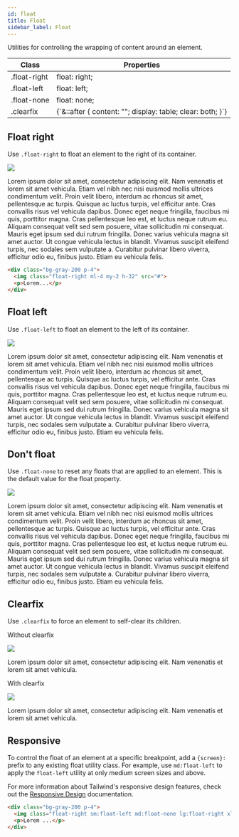 ```yaml
---
id: float
title: Float
sidebar_label: Float
---
```

Utilities for controlling the wrapping of content around an element.

<div class=" overflow-y-auto scrollbar-w-2 scrollbar-track-gray-lighter scrollbar-thumb-rounded scrollbar-thumb-gray scrolling-touch"><table class="table w-full text-left table-collapse"><thead><tr><th class="text-sm font-semibold text-gray-700 p-2 bg-gray-100">Class</th> <th class="text-sm font-semibold text-gray-700 p-2 bg-gray-100">Properties</th></tr></thead> <tbody class="align-baseline"><tr><td class="p-2 border-t border-gray-300 font-mono text-xs text-purple-700 whitespace-no-wrap">.float-right</td> <td class="p-2 border-t border-gray-300 font-mono text-xs text-blue-700 whitespace-pre">float: right;</td></tr> <tr><td class="p-2 border-t border-gray-200 font-mono text-xs text-purple-700 whitespace-no-wrap">.float-left</td> <td class="p-2 border-t border-gray-200 font-mono text-xs text-blue-700 whitespace-pre">float: left;</td></tr> <tr><td class="p-2 border-t border-gray-200 font-mono text-xs text-purple-700 whitespace-no-wrap">.float-none</td> <td class="p-2 border-t border-gray-200 font-mono text-xs text-blue-700 whitespace-pre">float: none;</td></tr> <tr><td class="p-2 border-t border-gray-200 font-mono text-xs text-purple-700 whitespace-no-wrap">.clearfix</td> <td class="p-2 border-t border-gray-200 font-mono text-xs text-blue-700 whitespace-pre">{`&::after {
  content: "";
  display: table;
  clear: both;
}`}</td></tr></tbody></table></div>

## Float right

Use `.float-right` to float an element to the right of its container.

<p>
    <div class="bg-gray-200 p-4">
        <img class="float-right ml-4 my-2 h-32" src="https://images.unsplash.com/photo-1459262838948-3e2de6c1ec80?ixlib=rb-1.2.1&ixid=eyJhcHBfaWQiOjEyMDd9&auto=format&fit=crop&w=800&q=80" />
        <p>Lorem ipsum dolor sit amet, consectetur adipiscing elit. Nam venenatis et lorem sit amet vehicula. Etiam vel nibh nec nisi euismod mollis ultrices condimentum velit. Proin velit libero, interdum ac rhoncus sit amet, pellentesque ac turpis. Quisque ac luctus turpis, vel efficitur ante. Cras convallis risus vel vehicula dapibus. Donec eget neque fringilla, faucibus mi quis, porttitor magna. Cras pellentesque leo est, et luctus neque rutrum eu. Aliquam consequat velit sed sem posuere, vitae sollicitudin mi consequat. Mauris eget ipsum sed dui rutrum fringilla. Donec varius vehicula magna sit amet auctor. Ut congue vehicula lectus in blandit. Vivamus suscipit eleifend turpis, nec sodales sem vulputate a. Curabitur pulvinar libero viverra, efficitur odio eu, finibus justo. Etiam eu vehicula felis.</p>
    </div>
</p>

```html
<div class="bg-gray-200 p-4">
  <img class="float-right ml-4 my-2 h-32" src="#">
  <p>Lorem...</p>
</div>
```

## Float left

Use `.float-left` to float an element to the left of its container.

<div class="bg-gray-200 p-4">
  <img class="float-left mr-4 my-2 h-32" src="https://images.unsplash.com/photo-1459262838948-3e2de6c1ec80?ixlib=rb-1.2.1&ixid=eyJhcHBfaWQiOjEyMDd9&auto=format&fit=crop&w=800&q=80" />
  <p>Lorem ipsum dolor sit amet, consectetur adipiscing elit. Nam venenatis et lorem sit amet vehicula. Etiam vel nibh nec nisi euismod mollis ultrices condimentum velit. Proin velit libero, interdum ac rhoncus sit amet, pellentesque ac turpis. Quisque ac luctus turpis, vel efficitur ante. Cras convallis risus vel vehicula dapibus. Donec eget neque fringilla, faucibus mi quis, porttitor magna. Cras pellentesque leo est, et luctus neque rutrum eu. Aliquam consequat velit sed sem posuere, vitae sollicitudin mi consequat. Mauris eget ipsum sed dui rutrum fringilla. Donec varius vehicula magna sit amet auctor. Ut congue vehicula lectus in blandit. Vivamus suscipit eleifend turpis, nec sodales sem vulputate a. Curabitur pulvinar libero viverra, efficitur odio eu, finibus justo. Etiam eu vehicula felis.</p>
</div>

## Don't float

Use `.float-none` to reset any floats that are applied to an element. This is the default value for the float property.

<div class="bg-gray-200 p-4">
  <img class="float-none mb-4 h-32" src="https://images.unsplash.com/photo-1459262838948-3e2de6c1ec80?ixlib=rb-1.2.1&ixid=eyJhcHBfaWQiOjEyMDd9&auto=format&fit=crop&w=800&q=80" />
  <p>Lorem ipsum dolor sit amet, consectetur adipiscing elit. Nam venenatis et lorem sit amet vehicula. Etiam vel nibh nec nisi euismod mollis ultrices condimentum velit. Proin velit libero, interdum ac rhoncus sit amet, pellentesque ac turpis. Quisque ac luctus turpis, vel efficitur ante. Cras convallis risus vel vehicula dapibus. Donec eget neque fringilla, faucibus mi quis, porttitor magna. Cras pellentesque leo est, et luctus neque rutrum eu. Aliquam consequat velit sed sem posuere, vitae sollicitudin mi consequat. Mauris eget ipsum sed dui rutrum fringilla. Donec varius vehicula magna sit amet auctor. Ut congue vehicula lectus in blandit. Vivamus suscipit eleifend turpis, nec sodales sem vulputate a. Curabitur pulvinar libero viverra, efficitur odio eu, finibus justo. Etiam eu vehicula felis.</p>
</div>

## Clearfix

Use `.clearfix` to force an element to self-clear its children.

<div class="clearfix mb-6">
  <p class="text-sm text-gray-600">Without clearfix</p>
  <div class="bg-gray-200 p-4">
    <img class="float-left mr-4 my-2 h-32" src="https://images.unsplash.com/photo-1459262838948-3e2de6c1ec80?ixlib=rb-1.2.1&ixid=eyJhcHBfaWQiOjEyMDd9&auto=format&fit=crop&w=800&q=80" />
    <p>Lorem ipsum dolor sit amet, consectetur adipiscing elit. Nam venenatis et lorem sit amet vehicula.</p>
  </div>
</div>

<div>
  <p class="text-sm text-gray-600">With clearfix</p>
  <div class="clearfix bg-gray-200 p-4">
    <img class="float-left mr-4 my-2 h-32" src="https://images.unsplash.com/photo-1459262838948-3e2de6c1ec80?ixlib=rb-1.2.1&ixid=eyJhcHBfaWQiOjEyMDd9&auto=format&fit=crop&w=800&q=80" />
    <p>Lorem ipsum dolor sit amet, consectetur adipiscing elit. Nam venenatis et lorem sit amet vehicula.</p>
  </div>
</div>

## Responsive

To control the float of an element at a specific breakpoint, add a `{screen}:` prefix to any existing float utility class. For example, use `md:float-left` to apply the `float-left` utility at only medium screen sizes and above.

For more information about Tailwind's responsive design features, check out the [Responsive Design](/docs/responsive-design) documentation.

```html
<div class="bg-gray-200 p-4">
  <img class="float-right sm:float-left md:float-none lg:float-right xl:float-left m-2 h-32" src="#" />
  <p>Lorem ...</p>
</div>
```
